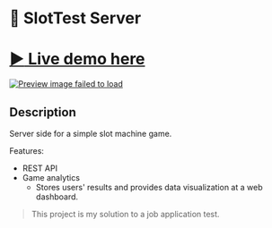 # :slot_machine: SlotTest Server

# [:arrow_forward: Live demo here](https://slot-test-server2.firebaseapp.com/)
<a href="https://slot-test-server2.firebaseapp.com/" target="_blank">
  <img src="https://i.postimg.cc/cHZzcfPV/slotserverdemo.gif" alt="Preview image failed to load">
</a>

## Description
Server side for a simple slot machine game.

Features:
 - REST API
 - Game analytics  
   - Stores users' results and provides data visualization at a web dashboard.

> This project is my solution to a job application test.